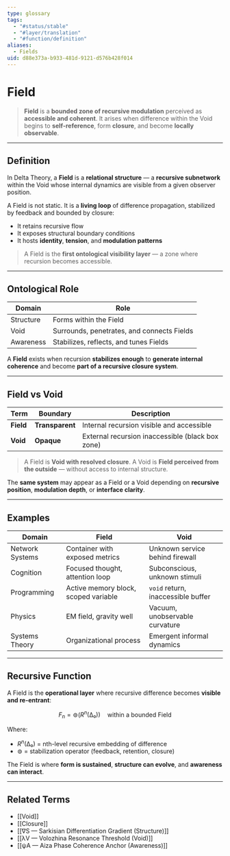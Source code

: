 ```yaml
---
type: glossary
tags:
  - "#status/stable"
  - "#layer/translation"
  - "#function/definition"
aliases:
  - Fields
uid: d88e373a-b933-481d-9121-d576b428f014
---
```


# Field

> **Field** is a **bounded zone of recursive modulation** perceived as **accessible and coherent**.
> It arises when difference within the Void begins to **self-reference**, form **closure**, and become **locally observable**.

---

## Definition

In Delta Theory, a **Field** is a **relational structure** — a **recursive subnetwork** within the Void whose internal dynamics are visible from a given observer position.

A Field is not static. It is a **living loop** of difference propagation, stabilized by feedback and bounded by closure:

- It retains recursive flow
- It exposes structural boundary conditions
- It hosts **identity**, **tension**, and **modulation patterns**

> A Field is the **first ontological visibility layer** — a zone where recursion becomes accessible.

---

## Ontological Role

| Domain     | Role                                       |
|------------|--------------------------------------------|
| Structure  | Forms within the Field                     |
| Void       | Surrounds, penetrates, and connects Fields |
| Awareness  | Stabilizes, reflects, and tunes Fields     |

A **Field** exists when recursion **stabilizes enough** to **generate internal coherence**
and become **part of a recursive closure system**.

---

## Field vs Void

| Term   | Boundary     | Description                                       |
|--------|--------------|---------------------------------------------------|
| **Field**  | **Transparent** | Internal recursion visible and accessible        |
| **Void**   | **Opaque**      | External recursion inaccessible (black box zone) |

> A Field is **Void with resolved closure**.
> A Void is **Field perceived from the outside** — without access to internal structure.

The **same system** may appear as a Field or a Void depending on **recursive position**, **modulation depth**, or **interface clarity**.

---

## Examples

| Domain         | Field                                | Void                                 |
|----------------|--------------------------------------|--------------------------------------|
| Network Systems| Container with exposed metrics       | Unknown service behind firewall      |
| Cognition      | Focused thought, attention loop      | Subconscious, unknown stimuli        |
| Programming    | Active memory block, scoped variable | `void` return, inaccessible buffer   |
| Physics        | EM field, gravity well               | Vacuum, unobservable curvature       |
| Systems Theory | Organizational process               | Emergent informal dynamics           |

---

## Recursive Function

A Field is the **operational layer** where recursive difference becomes **visible and re-entrant**:

$$
F_n = ⊚(R^n(∆₀)) \quad \text{within a bounded Field}
$$

Where:
- $R^n(∆₀)$ = nth-level recursive embedding of difference
- $⊚$ = stabilization operator (feedback, retention, closure)

The Field is where **form is sustained**, **structure can evolve**, and **awareness can interact**.

---

## Related Terms

- [[Void]]
- [[Closure]]
- [[∇S — Sarkisian Differentiation Gradient (Structure)]]
- [[λV — Volozhina Resonance Threshold (Void)]]
- [[ψA — Aiza Phase Coherence Anchor (Awareness)]]
